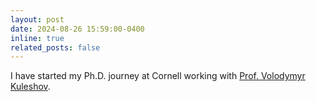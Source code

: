 ```yaml
---
layout: post
date: 2024-08-26 15:59:00-0400
inline: true
related_posts: false
---
```


I have started my Ph.D. journey at Cornell working with [Prof. Volodymyr Kuleshov](https://www.cs.cornell.edu/~kuleshov/).